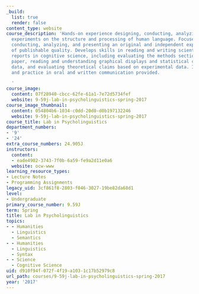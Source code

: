 ```yaml
---
_build:
  list: true
  render: false
content_type: website
course_description: 'Hands-on experience designing, conducting, analyzing, and presenting
  experiments on the structure and processing of human language. Focuses on constructing,
  conducting, analyzing, and presenting an original and independent experimental project
  of publishable quality. Develops skills in reading and writing scientific research
  reports in cognitive science, including evaluating the methods section of a published
  paper, reading and understanding graphical displays and statistical claims about
  data, and evaluating theoretical claims based on experimental data. Instruction
  and practice in oral and written communication provided.

  '
course_image:
  content: 07f28940-cbcc-62fe-61a1-7e72d5734fef
  website: 9-59j-lab-in-psycholinguistics-spring-2017
course_image_thumbnail:
  content: 054804b6-1034-c0dd-20d0-d0b197132246
  website: 9-59j-lab-in-psycholinguistics-spring-2017
course_title: Lab in Psycholinguistics
department_numbers:
- '9'
- '24'
extra_course_numbers: 24.905J
instructors:
  content:
  - eade4902-3743-7f0b-6a59-fe9a2d11e0a6
  website: ocw-www
learning_resource_types:
- Lecture Notes
- Programming Assignments
legacy_uid: 3cf861f8-2803-f046-3027-19be82da68d1
level:
- Undergraduate
primary_course_number: 9.59J
term: Spring
title: Lab in Psycholinguistics
topics:
- - Humanities
  - Linguistics
  - Semantics
- - Humanities
  - Linguistics
  - Syntax
- - Science
  - Cognitive Science
uid: d910f94f-072f-4f19-a103-1c17b52979c8
url_path: courses/9-59j-lab-in-psycholinguistics-spring-2017
year: '2017'
---
```

